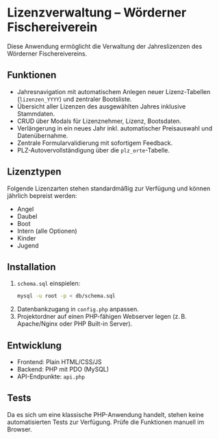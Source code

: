 # Lizenzverwaltung – Wörderner Fischereiverein

Diese Anwendung ermöglicht die Verwaltung der Jahreslizenzen des Wörderner Fischereivereins.

## Funktionen

- Jahresnavigation mit automatischem Anlegen neuer Lizenz-Tabellen (`lizenzen_YYYY`) und zentraler Bootsliste.
- Übersicht aller Lizenzen des ausgewählten Jahres inklusive Stammdaten.
- CRUD über Modals für Lizenznehmer, Lizenz, Bootsdaten.
- Verlängerung in ein neues Jahr inkl. automatischer Preisauswahl und Datenübernahme.
- Zentrale Formularvalidierung mit sofortigem Feedback.
- PLZ-Autovervollständigung über die `plz_orte`-Tabelle.

## Lizenztypen

Folgende Lizenzarten stehen standardmäßig zur Verfügung und können jährlich bepreist werden:

- Angel
- Daubel
- Boot
- Intern (alle Optionen)
- Kinder
- Jugend

## Installation

1. `schema.sql` einspielen:
   ```bash
   mysql -u root -p < db/schema.sql
   ```
2. Datenbankzugang in `config.php` anpassen.
3. Projektordner auf einen PHP-fähigen Webserver legen (z. B. Apache/Nginx oder PHP Built-in Server).

## Entwicklung

- Frontend: Plain HTML/CSS/JS
- Backend: PHP mit PDO (MySQL)
- API-Endpunkte: `api.php`

## Tests

Da es sich um eine klassische PHP-Anwendung handelt, stehen keine automatisierten Tests zur Verfügung. Prüfe die Funktionen manuell im Browser.
